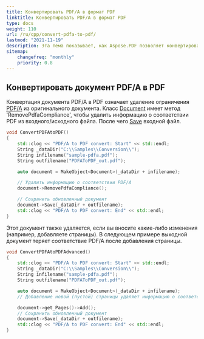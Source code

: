 ```yaml
---
title: Конвертировать PDF/A в формат PDF
linktitle: Конвертировать PDF/A в формат PDF
type: docs
weight: 110
url: /ru/cpp/convert-pdfa-to-pdf/
lastmod: "2021-11-19"
description: Эта тема показывает, как Aspose.PDF позволяет конвертировать файл PDF/A в документ PDF с помощью библиотеки C++.
sitemap:
    changefreq: "monthly"
    priority: 0.8
---
```


## Конвертировать документ PDF/A в PDF

Конвертация документа PDF/A в PDF означает удаление ограничения <abbr title="Portable Document Format Archive
">PDF/A</abbr> из оригинального документа. Класс [Document](https://reference.aspose.com/pdf/cpp/class/aspose.pdf.document) имеет метод 'RemovePdfaCompliance', чтобы удалить информацию о соответствии PDF из входного/исходного файла. После чего [Save](https://reference.aspose.com/pdf/cpp/class/aspose.pdf.document#ac082fe8e67b25685fc51d33e804269fa) входной файл.

```cpp
void ConvertPDFAtoPDF()
{
    std::clog << "PDF/A to PDF convert: Start" << std::endl;
    String _dataDir("C:\\Samples\\Conversion\\");
    String infilename("sample-pdfa.pdf");
    String outfilename("PDFAToPDF_out.pdf");

    auto document = MakeObject<Document>(_dataDir + infilename);

    // Удалить информацию о соответствии PDF/A
    document->RemovePdfaCompliance();

    // Сохранить обновленный документ
    document->Save(_dataDir + outfilename);
    std::clog << "PDF/A to PDF convert: End" << std::endl;
}
```

Этот документ также удаляется, если вы вносите какие-либо изменения (например, добавляете страницы). В следующем примере выходной документ теряет соответствие PDF/A после добавления страницы.

```cpp
void ConvertPDFAtoPDFAdvanced()
{
    std::clog << "PDF/A to PDF convert: Start" << std::endl;
    String _dataDir("C:\\Samples\\Conversion\\");
    String infilename("sample-pdfa.pdf");
    String outfilename("PDFAToPDF_out.pdf");

    auto document = MakeObject<Document>(_dataDir + infilename);
    // Добавление новой (пустой) страницы удаляет информацию о соответствии PDF/A.

    document->get_Pages()->Add();
    // Сохранить обновленный документ
    document->Save(_dataDir + outfilename);
    std::clog << "PDF/A to PDF convert: End" << std::endl;
}
```